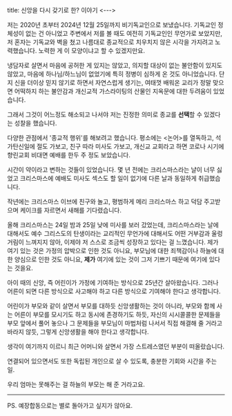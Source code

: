 title: 신앙을 다시 갖기로 한? 이야기
<--->

저는 2020년 초부터 2024년 12월 25일까지 비기독교인으로 보냈습니다. 기독교인 정체성이 없는 건 아니었고 주변에서 저를 볼 때도 여전히 기독교인인 무언가로 보았지만, 저 혼자는 기독교와 벽을 쳤고 나름대로 종교적으로 치우치지 않은 시각을 가지려고 노력했습니다. 노력한 게 이 모양이냐고 할 수 있겠지만요.

냉담자로 살면서 마음에 공허한 게 있지는 않았고, 의지할 대상이 없는 불안함이 있지도 않았고, 마음에 하나님/하느님이 없었기에 특히 정병이 심하게 온 것도 아니었습니다. 단지 신을 더이상 믿지 않기로 하면서 자연스럽게 생기는, 여태껏 배워온 교리가 정말 맞으면 어떡하지 하는 불안감과 개신교적 가스라이팅의 산물인 지옥문에 대한 두려움이 있었습니다.

그래서 그것이 어느정도 해소되고 나서야 저는 진정한 의미로 종교를 **선택**할 수 있겠다는 성찰을 했습니다.

다양한 관점에서 '종교적 행위'를 해보려고 했습니다. 평소에는 <논어>를 열독하고, 석가탄신일에 절도 가보고, 친구 따라 미사도 가보고, 개신교 교회라고 하면 코로나 시기에 향린교회 비대면 예배를 한두 주 정도 보았습니다.

시간이 약이라고 변하는 것들이 있었습니다. 몇 년 전에는 크리스마스라는 냘이 너무 싫었고 크리스마스에 예배도 미사도 섹스도 할 일이 없기에 다른 날과 동일하게 취급했습니다.

작년에는 크리스마스 이브에 친구와 놀고, 평범하게 메리 크리스마스 하고 덕담 주고받으며 케이크를 자르면서 새해를 기다렸습니다.

올해 크리스마스는 24일 밤과 25일 낮에 미사를 보러 갔었는데, 크리스마스라는 날에 대해서도 예수 그리스도의 탄생이라는 교리적인 무언가에 대해서도 어떤 거부감과 울렁거림이 느껴지지 않아, 이제야 저 스스로 조금씩 성장하고 있다는 걸 느꼈습니다. 제가 여기 있는 것은 가정의 압박으로 인한 것도 아니요, 부모님에 대한 죄책감이나 하늘에 대한 양심으로 인한 것도 아니요, **제가** 여기에 있는 것이 그저 기쁘기 때문에 여기에 있다는 것을요.

아이 때의 신앙, 즉 어린이가 가정에 기여하는 방식으로 25년간 살아왔습니다. 그러나 어른이 되면 다른 방식으로 사고해야 하고 다른 방식으로 기여해야 한다고 생각합니다. 

어린이가 부모와 같이 살면서 부모를 대하듯 신앙생활하는 것이 아니라, 부모와 함께 사는 어른이 부모를 모시기도 하고 동시에 존경하기도 하듯, 자신의 시시콜콜한 문제들을 부모 앞에서 풀어 놓으나 그 문제들을 부모님이 마법처럼 나서서 직접 해결해 줄 거라고 바라지 않듯, 그렇게 신앙생활을 해야 한다고 생각합니다.

생각이 여기까지 이르니 최근 어머니와 살면서 가장 스트레스였던 부분이 떠올랐습니다.

연결되어 있으면서도 또한 독립된 개인으로 살 수 있도록, 충분한 기회와 시간을 주는 일.

우리 엄마는 못해주는 걸 하늘의 부모는 해 준 거라고요.

---

PS. 예장합동으로는 별로 돌아가고 싶지가 않아요.